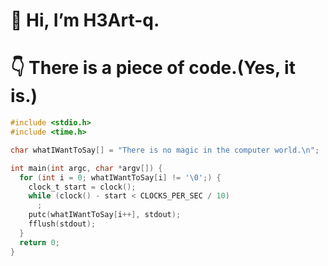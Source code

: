 # 👋 Hi, I’m $\text{H3Art-q}$.
# 👇 There is a piece of code.(Yes, it is.)

```C
#include <stdio.h>
#include <time.h>

char whatIWantToSay[] = "There is no magic in the computer world.\n";

int main(int argc, char *argv[]) {
  for (int i = 0; whatIWantToSay[i] != '\0';) {
    clock_t start = clock();
    while (clock() - start < CLOCKS_PER_SEC / 10)
      ;
    putc(whatIWantToSay[i++], stdout);
    fflush(stdout);
  }
  return 0;
}
```

<!---
H3Art-q/H3Art-q is a ✨ special ✨ repository because its `README.md` (this file) appears on your GitHub profile.
You can click the Preview link to take a look at your changes.
--->
